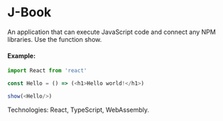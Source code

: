 # J-Book
An application that can execute JavaScript code and connect any NPM libraries. Use the function show.  

#### Example:  
````javascript 
import React from 'react'

const Hello = () => (<h1>Hello world!</h1>)

show(<Hello/>)
```` 
Technologies: React, TypeScript, WebAssembly.
